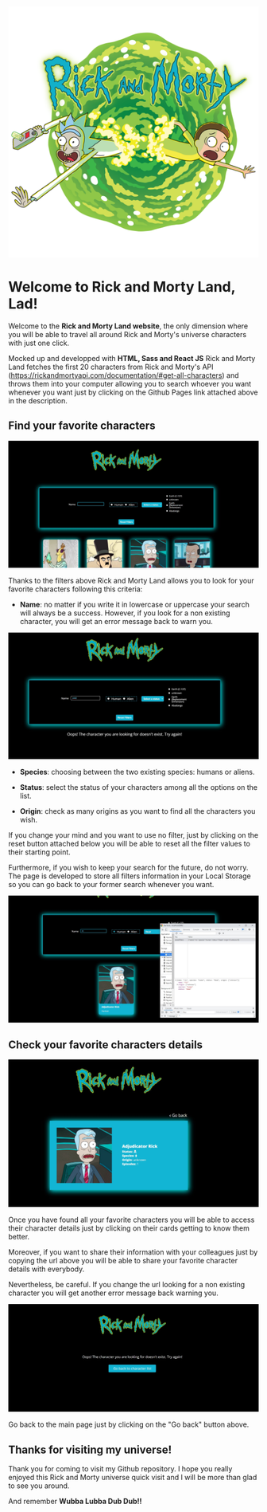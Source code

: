 ![Rick and Morty Land](./docs/static/media/rickAndMorty1.png)

# Welcome to Rick and Morty Land, Lad!

Welcome to the **Rick and Morty Land website**, the only dimension where you will be able to travel all around Rick and Morty's universe characters with just one click.

Mocked up and developped with **HTML, Sass and React JS** Rick and Morty Land fetches the first 20 characters from Rick and Morty's API (https://rickandmortyapi.com/documentation/#get-all-characters) and throws them into your computer allowing you to search whoever you want whenever you want just by clicking on the Github Pages link attached above in the description.

## Find your favorite characters

![Rick and Morty Land filters and Reset button](./docs/static/media/rickMorty1.jpg)

Thanks to the filters above Rick and Morty Land allows you to look for your favorite characters following this criteria:

- **Name**: no matter if you write it in lowercase or uppercase your search will always be a success. However, if you look for a non existing character, you will get an error message back to warn you.

![Rick and Morty Land filter error message](./docs/static/media/rickMorty2.jpg)

- **Species**: choosing between the two existing species: humans or aliens.

- **Status**: select the status of your characters among all the options on the list.

- **Origin**: check as many origins as you want to find all the characters you wish.

If you change your mind and you want to use no filter, just by clicking on the reset button attached below you will be able to reset all the filter values to their starting point.

Furthermore, if you wish to keep your search for the future, do not worry. The page is developed to store all filters information in your Local Storage so you can go back to your former search whenever you want.

![Rick and Morty Land Local Storage](./docs/static/media/rickMorty3.jpg)

## Check your favorite characters details

![Rick and Morty Land character detail](./docs/static/media/rickMorty4.jpg)

Once you have found all your favorite characters you will be able to access their character details just by clicking on their cards getting to know them better.

Moreover, if you want to share their information with your colleagues just by copying the url above you will be able to share your favorite character details with everybody.

Nevertheless, be careful. If you change the url looking for a non existing character you will get another error message back warning you.

![Rick and Morty Land not found character error message](./docs/static/media/rickMorty5.jpg)

Go back to the main page just by clicking on the "Go back" button above.

## Thanks for visiting my universe!

Thank you for coming to visit my Github repository. I hope you really enjoyed this Rick and Morty universe quick visit and I will be more than glad to see you around.

And remember **Wubba Lubba Dub Dub!!**

